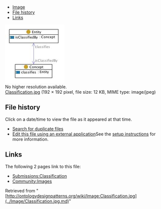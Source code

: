 * [Image](../Image/Classification.jpg.md#file)
* [File history](../Image/Classification.jpg.md#filehistory)
* [Links](../Image/Classification.jpg.md#filelinks)

[![Image:Classification.jpg](../images/c/ca/Classification.jpg)](../images/c/ca/Classification.jpg)  
No higher resolution available.  
[Classification.jpg](../images/c/ca/Classification.jpg)‎ (192 × 192 pixel, file size: 12 KB, MIME type: image/jpeg)

## File history

Click on a date/time to view the file as it appeared at that time.



  
* [Search for duplicate files](http://ontologydesignpatterns.org/wiki/Special:FileDuplicateSearch/Classification.jpg "Special:FileDuplicateSearch/Classification.jpg")
* [Edit this file using an external application](http://ontologydesignpatterns.org/wiki/index.php?title=Image:Classification.jpg&action=edit&externaledit=true&mode=file "Image:Classification.jpg")See the [setup instructions](http://www.mediawiki.org/wiki/Manual:External_editors "http://www.mediawiki.org/wiki/Manual:External_editors") for more information.

## Links



The following 2 pages link to this file:


* [Submissions:Classification](../Submissions/Classification.md "Submissions:Classification")
* [Community:Images](../Community/Images.md "Community:Images")


Retrieved from "[http://ontologydesignpatterns.org/wiki/Image:Classification.jpg](../Image/Classification.jpg.md)"
